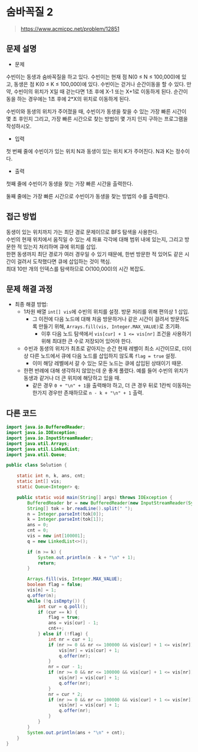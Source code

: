 # 숨바꼭질 2

> https://www.acmicpc.net/problem/12851

## 문제 설명

- 문제

수빈이는 동생과 숨바꼭질을 하고 있다. 수빈이는 현재 점 N(0 ≤ N ≤ 100,000)에 있고, 동생은 점 K(0 ≤ K ≤ 100,000)에 있다. 수빈이는 걷거나 순간이동을 할 수 있다. 만약, 수빈이의
위치가 X일 때 걷는다면 1초 후에 X-1 또는 X+1로 이동하게 된다. 순간이동을 하는 경우에는 1초 후에 2*X의 위치로 이동하게 된다.

수빈이와 동생의 위치가 주어졌을 때, 수빈이가 동생을 찾을 수 있는 가장 빠른 시간이 몇 초 후인지 그리고, 가장 빠른 시간으로 찾는 방법이 몇 가지 인지 구하는 프로그램을 작성하시오.

- 입력

첫 번째 줄에 수빈이가 있는 위치 N과 동생이 있는 위치 K가 주어진다. N과 K는 정수이다.

- 출력

첫째 줄에 수빈이가 동생을 찾는 가장 빠른 시간을 출력한다.

둘째 줄에는 가장 빠른 시간으로 수빈이가 동생을 찾는 방법의 수를 출력한다.

## 접근 방법

동생이 있는 위치까지 가는 최단 경로 문제이므로 BFS 탐색을 사용한다.  
수빈의 현재 위치에서 움직일 수 있는 세 좌표 각각에 대해 범위 내에 있는지, 그리고 방문한 적 있는지 처리하며 큐에 위치를 삽입.   
한편 동생까지 최단 경로가 여러 경우일 수 있기 때문에, 한번 방문한 적 있어도 같은 시간이 걸려서 도착했다면 큐에 삽입하는 것이 핵심.   
최대 10만 개의 인덱스를 탐색하므로 O(100,000)의 시간 복잡도.

## 문제 해결 과정

- 최종 해결 방법:
    - 1차원 배열 `int[] vis`에 수빈의 위치를 설정. 방문 처리를 위해 편의상 1 삽입.
        - 그 이전에 다음 노드에 대해 처음 방문하거나 같은 시간이 걸려서 방문하도록 만들기 위해, `Arrays.fill(vis, Integer.MAX_VALUE)`로 초기화.
            - 이후 다음 노드 탐색에서 `vis[cur] + 1 <= vis[nr]` 조건을 사용하기 위해 최대한 큰 수로 저장되어 있어야 한다.
    - 수빈과 동생의 위치가 최초로 같아지는 순간 현재 레벨이 최소 시간이므로, 더이상 다른 노드에서 큐에 다음 노드를 삽입하지 않도록 `flag = true` 설정.
        - 이미 해당 레벨에서 갈 수 있는 모든 노드는 큐에 삽입된 상태이기 때문.
    - 한편 반례에 대해 생각하지 않았는데 운 좋게 풀렸다. 예를 들어 수빈의 위치가 동생과 같거나 더 큰 위치에 해당하고 있을 때.
        - 같은 경우 `0 + "\n" + 1`을 출력해야 하고, 더 큰 경우 뒤로 1칸씩 이동하는 한가지 경우만 존재하므로 `n - k + "\n" + 1` 출력.

## 다른 코드

```java
import java.io.BufferedReader;
import java.io.IOException;
import java.io.InputStreamReader;
import java.util.Arrays;
import java.util.LinkedList;
import java.util.Queue;

public class Solution {

    static int n, k, ans, cnt;
    static int[] vis;
    static Queue<Integer> q;

    public static void main(String[] args) throws IOException {
        BufferedReader br = new BufferedReader(new InputStreamReader(System.in));
        String[] tok = br.readLine().split(" ");
        n = Integer.parseInt(tok[0]);
        k = Integer.parseInt(tok[1]);
        ans = 0;
        cnt = 0;
        vis = new int[100001];
        q = new LinkedList<>();

        if (n >= k) {
            System.out.println(n - k + "\n" + 1);
            return;
        }

        Arrays.fill(vis, Integer.MAX_VALUE);
        boolean flag = false;
        vis[n] = 1;
        q.offer(n);
        while (!q.isEmpty()) {
            int cur = q.poll();
            if (cur == k) {
                flag = true;
                ans = vis[cur] - 1;
                cnt++;
            } else if (!flag) {
                int nr = cur + 1;
                if (nr >= 0 && nr <= 100000 && vis[cur] + 1 <= vis[nr]) {
                    vis[nr] = vis[cur] + 1;
                    q.offer(nr);
                }
                nr = cur - 1;
                if (nr >= 0 && nr <= 100000 && vis[cur] + 1 <= vis[nr]) {
                    vis[nr] = vis[cur] + 1;
                    q.offer(nr);
                }
                nr = cur * 2;
                if (nr >= 0 && nr <= 100000 && vis[cur] + 1 <= vis[nr]) {
                    vis[nr] = vis[cur] + 1;
                    q.offer(nr);
                }
            }
        }
        System.out.println(ans + "\n" + cnt);
    }
}
```